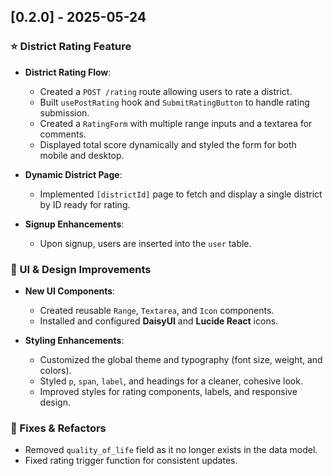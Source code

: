 ## [0.2.0] - 2025-05-24

### ⭐️ District Rating Feature

- **District Rating Flow**:
  - Created a `POST /rating` route allowing users to rate a district.
  - Built `usePostRating` hook and `SubmitRatingButton` to handle rating submission.
  - Created a `RatingForm` with multiple range inputs and a textarea for comments.
  - Displayed total score dynamically and styled the form for both mobile and desktop.

- **Dynamic District Page**:
  - Implemented `[districtId]` page to fetch and display a single district by ID ready for rating.

- **Signup Enhancements**:
  - Upon signup, users are inserted into the `user` table.

### 🎨 UI & Design Improvements

- **New UI Components**:
  - Created reusable `Range`, `Textarea`, and `Icon` components.
  - Installed and configured **DaisyUI** and **Lucide React** icons.

- **Styling Enhancements**:
  - Customized the global theme and typography (font size, weight, and colors).
  - Styled `p`, `span`, `label`, and headings for a cleaner, cohesive look.
  - Improved styles for rating components, labels, and responsive design.

### 🔧 Fixes & Refactors

- Removed `quality_of_life` field as it no longer exists in the data model.
- Fixed rating trigger function for consistent updates.
